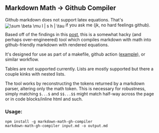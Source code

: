 ## Markdown Math → Github Compiler

Github markdown does not support latex equations. That's <img alt="\sum \beta \mu l | s h | \tau" src="https://render.githubusercontent.com/render/math?math=%5Csum%20%5Cbeta%20%5Cmu%20l%20%7C%20s%20h%20%7C%20%5Ctau" style="transform: translateY(20%);" /> if you ask
me (jk, no hard feelings github).

Based off of the findings in this [post](https://gist.github.com/a-rodin/fef3f543412d6e1ec5b6cf55bf197d7b), this is a somewhat hacky (and perhaps over-engineered)
tool which compiles markdown with math into github-friendly markdown with rendered equations.

It's designed for use as part of a makefile, github action ([example](.github/workflows/compile_readme.yml)), or similar workflow.

Tables are not supported currently. Lists are mostly supported but there a couple kinks with nested
lists.

The tool works by reconstructing the tokens returned by a markdown parser, altering only the math
token. This is necessary for robustness, simply matching `$...$` and `$$...$$` might match half-way
across the page or in code blocks/inline html and such.

### Usage:

```
npm install -g markdown-math-gh-compiler
markdown-math-gh-compiler input.md -o output.md
```
